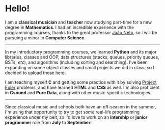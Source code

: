 # Hello!

I am a **classical musician** and **teacher** now studying part-time for a new degree in **Mathematics**. I had an incredible experience with the programming courses, thanks to the great professor [João Neto](https://github.com/jpneto), so I will be pursuing a minor in **Computer Science**.

---

In my introductory programming courses, we learned **Python** and its major libraries, classes and OOP, data structures (stacks, queues, priority queues, BSTs, *etc*), and algorithms (including sorting and searching). I've been expanding on some object classes and small projects we did in class, so I decided to upload those here.

I am teaching myself **C** and getting some practice with it by solving [Project Euler](https://projecteuler.net/) problems, and have learned **HTML** and **CSS** as well. I'm also proficient in **Csound** and **Pure Data**, along with other music-specific technologies.

---

Since classical music and schools both have an off-season in the summer, I'm using that opportunity to try to get some real-life programming experience under my belt, so I'd love to work on an **intership** or **junior programmer** role from **July** to **September**!
